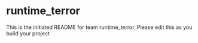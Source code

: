 # runtime_terror
This is the initiated README for team runtime_terror, Please edit this as you build your project
